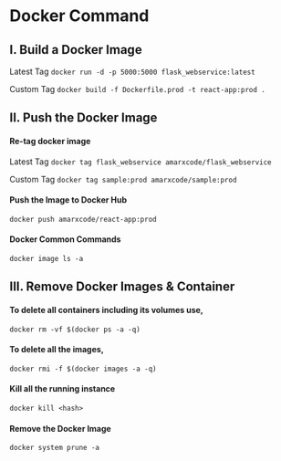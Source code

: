 # Docker Command

## I. Build a Docker Image

Latest Tag
`docker run -d -p 5000:5000 flask_webservice:latest`

Custom Tag
`docker build -f Dockerfile.prod -t react-app:prod .`<br/>

## II. Push the Docker Image

#### Re-tag docker image

Latest Tag
`docker tag flask_webservice amarxcode/flask_webservice`

Custom Tag
`docker tag sample:prod amarxcode/sample:prod`<br/>

#### Push the Image to Docker Hub
`docker push amarxcode/react-app:prod`

#### Docker Common Commands 
`docker image ls -a`

## III. Remove Docker Images & Container

#### To delete all containers including its volumes use,
`docker rm -vf $(docker ps -a -q)`

#### To delete all the images,
`docker rmi -f $(docker images -a -q)`

#### Kill all the running instance
`docker kill <hash>`

#### Remove the Docker Image
`docker system prune -a`



